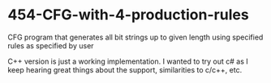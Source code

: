 # 454-CFG-with-4-production-rules
CFG program that generates all bit strings up to given length using specified rules as specified by user

C++ version is just a working implementation.
I wanted to try out c# as I keep hearing great things about the support, similarities to c/c++, etc.
